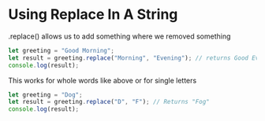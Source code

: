 # Using Replace In A String

.replace() allows us to add something where we removed something

```js
let greeting = "Good Morning";
let result = greeting.replace("Morning", "Evening"); // returns Good Evening
console.log(result);
```

This works for whole words like above or for single letters

```js
let greeting = "Dog";
let result = greeting.replace("D", "F"); // Returns "Fog"
console.log(result);
```
